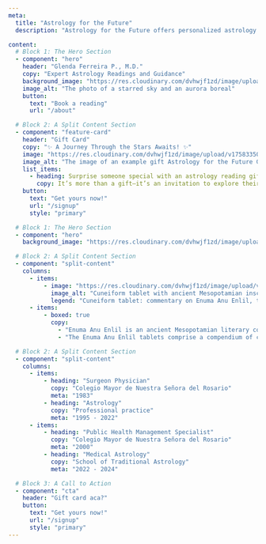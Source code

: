 ```yaml
---
meta:
  title: "Astrology for the Future"
  description: "Astrology for the Future offers personalized astrology readings, articles and videos to guide you on your life's journey. Book a reading today."

content:
  # Block 1: The Hero Section
  - component: "hero"
    header: "Glenda Ferreira P., M.D."
    copy: "Expert Astrology Readings and Guidance"
    background_image: "https://res.cloudinary.com/dvhwjf1zd/image/upload/v1758152929/image-asset_zlvc49.webp"
    image_alt: "The photo of a starred sky and an aurora boreal"
    button:
      text: "Book a reading"
      url: "/about"

  # Block 2: A Split Content Section
  - component: "feature-card"
    header: "Gift Card"
    copy: "✨ A Journey Through the Stars Awaits! ✨"
    image: "https://res.cloudinary.com/dvhwjf1zd/image/upload/v1758335017/Gift_Card_PLANTILLA_w0uyfd.webp"
    image_alt: "The image of an example gift Astrology for the Future Gift card."
    list_items:
      - heading: Surprise someone special with an astrology reading gift card.
        copy: It’s more than a gift—it’s an invitation to explore their purpose, potential, and path guided by the universe.
    button:
      text: "Get yours now!"
      url: "/signup"
      style: "primary"

  # Block 1: The Hero Section
  - component: "hero"
    background_image: "https://res.cloudinary.com/dvhwjf1zd/image/upload/v1758503040/unsplash-image-kLqZ92hmqTw_ws9lzb.jpg"

  # Block 2: A Split Content Section
  - component: "split-content"
    columns:
      - items:
          - image: "https://res.cloudinary.com/dvhwjf1zd/image/upload/v1760067553/800px-Cuneiform_tablet-_commenta_esmxip.jpg"
            image_alt: "Cuneiform tablet with ancient Mesopotamian inscriptions"
            legend: "Cuneiform tablet: commentary on Enuma Anu Enlil, tablet 5, ca. late 1st millennium BC. Metropolitan Museum of Art."
      - items:
          - boxed: true
            copy:
              - "Enuma Anu Enlil is an ancient Mesopotamian literary composition, also known as the \"Enuma Anu Enlil tablets.\" It is a collection of around 70 clay tablets dating back to the second millennium BCE, primarily from the Old Babylonian period. The tablets contain a series of astrological, astronomical, and omen texts, providing insights into the beliefs and practices of the Mesopotamian civilization."
              - "The Enuma Anu Enlil tablets comprise a compendium of celestial omens, detailing the interpretations and predictions of celestial phenomena, such as lunar and solar eclipses, planetary positions, and meteorological events. These observations were believed to hold significant influence over human affairs and the destinies of kings. The texts were consulted by diviners and astrologers to gain insight into future events and to guide decision-making."

  # Block 2: A Split Content Section
  - component: "split-content"
    columns:
      - items:
          - heading: "Surgeon Physician"
            copy: "Colegio Mayor de Nuestra Señora del Rosario"
            meta: "1983"
          - heading: "Astrology"
            copy: "Professional practice"
            meta: "1995 - 2022"
      - items:
          - heading: "Public Health Management Specialist"
            copy: "Colegio Mayor de Nuestra Señora del Rosario"
            meta: "2000"
          - heading: "Medical Astrology"
            copy: "School of Traditional Astrology"
            meta: "2022 - 2024"

  # Block 3: A Call to Action
  - component: "cta"
    header: "Gift card aca?"
    button:
      text: "Get yours now!"
      url: "/signup"
      style: "primary"
---
```


<!-- We can leave the body of this markdown file empty -->
